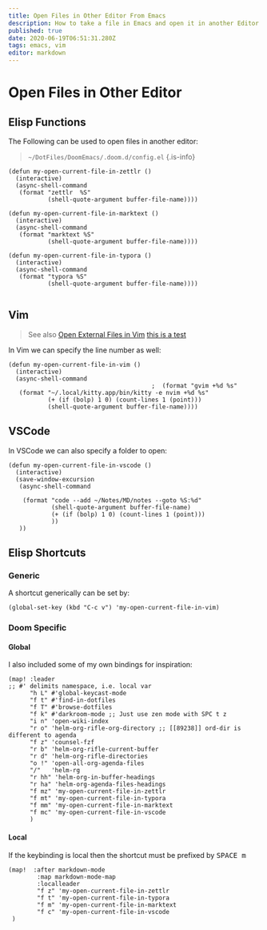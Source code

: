 ```yaml
---
title: Open Files in Other Editor From Emacs
description: How to take a file in Emacs and open it in another Editor
published: true
date: 2020-06-19T06:51:31.280Z
tags: emacs, vim
editor: markdown
---
```


# Open Files in Other Editor

## Elisp Functions
The Following can be used to open files in another editor:

> `~/DotFiles/DoomEmacs/.doom.d/config.el`
{.is-info}



```elisp
(defun my-open-current-file-in-zettlr ()
  (interactive)
  (async-shell-command
   (format "zettlr  %S"
           (shell-quote-argument buffer-file-name))))

(defun my-open-current-file-in-marktext ()
  (interactive)
  (async-shell-command
   (format "marktext %S"
           (shell-quote-argument buffer-file-name))))

(defun my-open-current-file-in-typora ()
  (interactive)
  (async-shell-command
   (format "typora %S"
           (shell-quote-argument buffer-file-name))))
          
```

## Vim
> See also [Open External Files in Vim](./Open-External-Files-in-Vim.md)
> [this is a test](../test.md)

In Vim we can specify the line number as well:

```elisp
(defun my-open-current-file-in-vim ()
  (interactive)
  (async-shell-command
                                        ;  (format "gvim +%d %s"
   (format "~/.local/kitty.app/bin/kitty -e nvim +%d %s"
           (+ (if (bolp) 1 0) (count-lines 1 (point)))
           (shell-quote-argument buffer-file-name))))
```

## VSCode

In VSCode we can also specify a folder to open:


```elisp
(defun my-open-current-file-in-vscode ()
  (interactive)
  (save-window-excursion
   (async-shell-command

    (format "code --add ~/Notes/MD/notes --goto %S:%d"
            (shell-quote-argument buffer-file-name)
            (+ (if (bolp) 1 0) (count-lines 1 (point)))
            ))
   ))
```


## Elisp Shortcuts

### Generic

A shortcut generically can be set by:

```elisp
(global-set-key (kbd "C-c v") 'my-open-current-file-in-vim)
```

### Doom Specific

#### Global
I also included some of my own bindings for inspiration:

```elisp
(map! :leader
;; #' delimits namespace, i.e. local var
      "h L" #'global-keycast-mode
      "f t" #'find-in-dotfiles
      "f T" #'browse-dotfiles
      "f k" #'darkroom-mode ;; Just use zen mode with SPC t z
      "i n" 'open-wiki-index
      "r o" 'helm-org-rifle-org-directory ;; [[89238]] ord-dir is different to agenda
      "f z" 'counsel-fzf
      "r b" 'helm-org-rifle-current-buffer
      "r d" 'helm-org-rifle-directories
      "o !" 'open-all-org-agenda-files
      "/"   'helm-rg
      "r hh" 'helm-org-in-buffer-headings
      "r ha" 'helm-org-agenda-files-headings
      "f mz" 'my-open-current-file-in-zettlr
      "f mt" 'my-open-current-file-in-typora
      "f mm" 'my-open-current-file-in-marktext
      "f mc" 'my-open-current-file-in-vscode
      )
```

#### Local

If the keybinding is local then the shortcut must be prefixed by <kbd>SPACE </kbd> <kbd> m </kbd>


```elisp
(map!  :after markdown-mode
        :map markdown-mode-map
        :localleader
        "f z" 'my-open-current-file-in-zettlr
        "f t" 'my-open-current-file-in-typora
        "f m" 'my-open-current-file-in-marktext
        "f c" 'my-open-current-file-in-vscode
 )
```



















